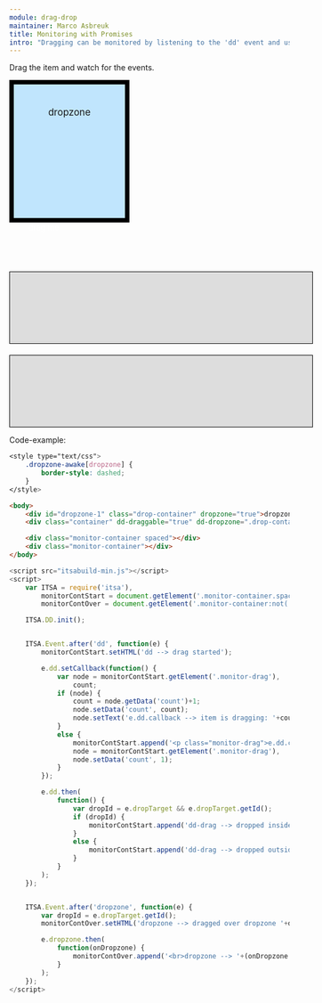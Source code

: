 ```yaml
---
module: drag-drop
maintainer: Marco Asbreuk
title: Monitoring with Promises
intro: "Dragging can be monitored by listening to the 'dd' event and use the e.dd Promise. Or for dropzones, listen to 'dropzone-over' and use the e.dropzone Promise.<br><br><b>Note:</b> it is recomended to use this Promise-way instead of subscribing to every single dd-event."
---
```


<style type="text/css">
    .container {
        margin: 10px;
        height: 100px;
        width: 100px;
        background-color: #990073;
        border: 2px solid #000;
        color: #FFF;
        text-align: center;
        padding-top: 10px;
    }
    .drop-container {
        width: 200px;
        height: 200px;
        border: solid 8px #000;
        background-color: #c0e5fd;
        margin-right: 20px;
        text-align: center;
        font-size: 17px;
        padding-top: 40px;
        float: left;
    }
    .monitor-container.spaced {
        margin-top: 230px;
    }
    .monitor-container {
        margin-top: 20px;
        width: 100%;
        height: 100px;
        border: solid 1px #000;
        background-color: #ddd;
        padding: 14px 20px;
    }
    .body-content.module .monitor-container p {
        margin: 0;
    }
    .body-content.module p.spaced {
        margin-top: 25px;
    }
    .dropzone-awake[dropzone] {
        border-style: dashed;
    }
</style>

Drag the item and watch for the events.


<div id="dropzone-1" class="drop-container" dropzone="true">dropzone</div>
<div class="container" dd-draggable="true" dd-dropzone=".drop-container" dd-effect-allowed="all">drag me</div>

<div class="monitor-container spaced"></div>
<div class="monitor-container"></div>

<p class="spaced">Code-example:</p>

```css
<style type="text/css">
    .dropzone-awake[dropzone] {
        border-style: dashed;
    }
</style>
```

```html
<body>
    <div id="dropzone-1" class="drop-container" dropzone="true">dropzone</div>
    <div class="container" dd-draggable="true" dd-dropzone=".drop-container" dd-effect-allowed="all">drag me</div>

    <div class="monitor-container spaced"></div>
    <div class="monitor-container"></div>
</body>
```

```js
<script src="itsabuild-min.js"></script>
<script>
    var ITSA = require('itsa'),
        monitorContStart = document.getElement('.monitor-container.spaced'),
        monitorContOver = document.getElement('.monitor-container:not(.spaced)');

    ITSA.DD.init();


    ITSA.Event.after('dd', function(e) {
        monitorContStart.setHTML('dd --> drag started');

        e.dd.setCallback(function() {
            var node = monitorContStart.getElement('.monitor-drag'),
                count;
            if (node) {
                count = node.getData('count')+1;
                node.setData('count', count);
                node.setText('e.dd.callback --> item is dragging: '+count+' callbacks');
            }
            else {
                monitorContStart.append('<p class="monitor-drag">e.dd.callback --> item is dragging: 1 callback</p>');
                node = monitorContStart.getElement('.monitor-drag'),
                node.setData('count', 1);
            }
        });

        e.dd.then(
            function() {
                var dropId = e.dropTarget && e.dropTarget.getId();
                if (dropId) {
                    monitorContStart.append('dd-drag --> dropped inside '+dropId);
                }
                else {
                    monitorContStart.append('dd-drag --> dropped outside any dropzone');
                }
            }
        );
    });


    ITSA.Event.after('dropzone', function(e) {
        var dropId = e.dropTarget.getId();
        monitorContOver.setHTML('dropzone --> dragged over dropzone '+dropId);

        e.dropzone.then(
            function(onDropzone) {
                monitorContOver.append('<br>dropzone --> '+(onDropzone ? 'dropped inside ' : 'moved outside ')+dropId);
            }
        );
    });
</script>
```

<script src="../../dist/itsabuild-min.js"></script>
<script>
    var ITSA = require('itsa'),
        monitorContStart = document.getElement('.monitor-container.spaced'),
        monitorContOver = document.getElement('.monitor-container:not(.spaced)');

    ITSA.DD.init();


    ITSA.Event.after('dd', function(e) {
        monitorContStart.setHTML('dd --> drag started');

        e.dd.setCallback(function() {
            var node = monitorContStart.getElement('.monitor-drag'),
                count;
            if (node) {
                count = node.getData('count')+1;
                node.setData('count', count);
                node.setText('e.dd.callback --> item is dragging: '+count+' callbacks');
            }
            else {
                monitorContStart.append('<p class="monitor-drag">e.dd.callback --> item is dragging: 1 callback</p>');
                node = monitorContStart.getElement('.monitor-drag'),
                node.setData('count', 1);
            }
        });

        e.dd.then(
            function() {
                var dropId = e.dropTarget && e.dropTarget.getId();
                if (dropId) {
                    monitorContStart.append('e.dd.then() --> dropped inside '+dropId);
                }
                else {
                    monitorContStart.append('e.dd.then() --> dropped outside any dropzone');
                }
            }
        );
    });


    ITSA.Event.after('dropzone-over', function(e) {
        var dropId = e.dropTarget.getId();
        monitorContOver.setHTML('dropzone --> dragged over dropzone '+dropId);

        e.dropzone.then(
            function(onDropzone) {
                monitorContOver.append('<br>e.dropzone.then() --> '+(onDropzone ? 'dropped inside ' : 'moved outside ')+dropId);
            }
        );
    });
</script>

